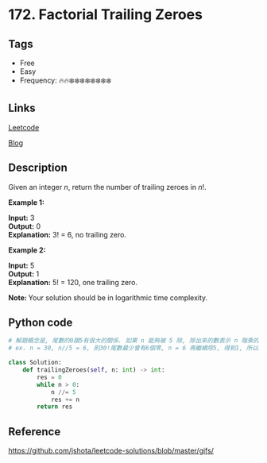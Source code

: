 # 172. Factorial Trailing Zeroes

## Tags

- Free
- Easy
- Frequency: :fire::fire::snowflake::snowflake::snowflake::snowflake::snowflake::snowflake::snowflake::snowflake:

## Links

[Leetcode](https://leetcode.com/problems/factorial-trailing-zeroes/description/)

[Blog](http://206.81.6.248:12306/leetcode/factorial-trailing-zeroes/description)

## Description

Given an integer <i>n</i>, return the number of trailing zeroes in <i>n</i>!.

<strong>Example 1:</strong>

<strong>Input:</strong> 3  
<strong>Output:</strong> 0<strong>  
Explanation:</strong> 3! = 6, no trailing zero.

<strong>Example 2:</strong>

<strong>Input:</strong> 5  
<strong>Output:</strong> 1<strong>  
Explanation:</strong> 5! = 120, one trailing zero.

<b>Note: </b>Your solution should be in logarithmic time complexity.

## Python code

```python
# 解題概念是, 尾數的0跟5有很大的關係. 如果 n 能夠被 5 除, 除出來的數表示 n 階乘的尾數至少有多少個零
# ex. n = 30, n//5 = 6, 則30!尾數最少會有6個零, n = 6 再繼續除5, 得到1, 所以30至少會有7個零. n = 1, 除以5等於0, 我們就知道就是7個零了

class Solution:
    def trailingZeroes(self, n: int) -> int:
        res = 0
        while n > 0:
            n //= 5
            res += n
        return res
```

## Reference

https://github.com/jshota/leetcode-solutions/blob/master/gifs/
